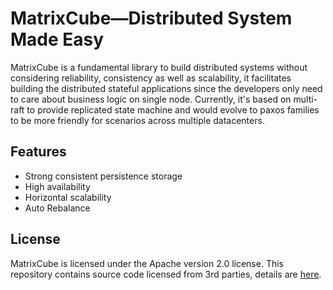# MatrixCube—Distributed System Made Easy

MatrixCube is a fundamental library to build distributed systems without considering reliability, consistency as well as scalability, it facilitates building the distributed stateful applications since the developers only need to care about business logic on single node. Currently, it's based on multi-raft to provide replicated state machine and would evolve to paxos families to be more friendly for scenarios across multiple datacenters.

## Features
* Strong consistent persistence storage
* High availability
* Horizontal scalability
* Auto Rebalance

## License
MatrixCube is licensed under the Apache version 2.0 license. This repository contains source code licensed from 3rd parties, details are [here](https://github.com/matrixorigin/matrixcube/tree/master/licenses).
